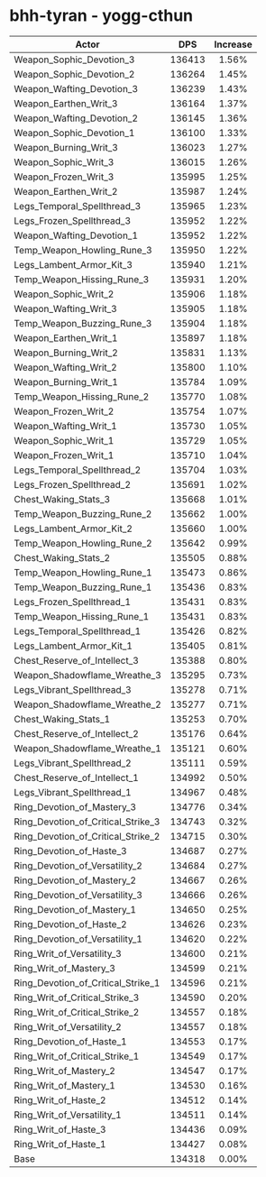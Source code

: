 # bhh-tyran - yogg-cthun
| Actor | DPS | Increase |
|---|:---:|:---:|
|Weapon_Sophic_Devotion_3|136413|1.56%|
|Weapon_Sophic_Devotion_2|136264|1.45%|
|Weapon_Wafting_Devotion_3|136239|1.43%|
|Weapon_Earthen_Writ_3|136164|1.37%|
|Weapon_Wafting_Devotion_2|136145|1.36%|
|Weapon_Sophic_Devotion_1|136100|1.33%|
|Weapon_Burning_Writ_3|136023|1.27%|
|Weapon_Sophic_Writ_3|136015|1.26%|
|Weapon_Frozen_Writ_3|135995|1.25%|
|Weapon_Earthen_Writ_2|135987|1.24%|
|Legs_Temporal_Spellthread_3|135965|1.23%|
|Legs_Frozen_Spellthread_3|135952|1.22%|
|Weapon_Wafting_Devotion_1|135952|1.22%|
|Temp_Weapon_Howling_Rune_3|135950|1.22%|
|Legs_Lambent_Armor_Kit_3|135940|1.21%|
|Temp_Weapon_Hissing_Rune_3|135931|1.20%|
|Weapon_Sophic_Writ_2|135906|1.18%|
|Weapon_Wafting_Writ_3|135905|1.18%|
|Temp_Weapon_Buzzing_Rune_3|135904|1.18%|
|Weapon_Earthen_Writ_1|135897|1.18%|
|Weapon_Burning_Writ_2|135831|1.13%|
|Weapon_Wafting_Writ_2|135800|1.10%|
|Weapon_Burning_Writ_1|135784|1.09%|
|Temp_Weapon_Hissing_Rune_2|135770|1.08%|
|Weapon_Frozen_Writ_2|135754|1.07%|
|Weapon_Wafting_Writ_1|135730|1.05%|
|Weapon_Sophic_Writ_1|135729|1.05%|
|Weapon_Frozen_Writ_1|135710|1.04%|
|Legs_Temporal_Spellthread_2|135704|1.03%|
|Legs_Frozen_Spellthread_2|135691|1.02%|
|Chest_Waking_Stats_3|135668|1.01%|
|Temp_Weapon_Buzzing_Rune_2|135662|1.00%|
|Legs_Lambent_Armor_Kit_2|135660|1.00%|
|Temp_Weapon_Howling_Rune_2|135642|0.99%|
|Chest_Waking_Stats_2|135505|0.88%|
|Temp_Weapon_Howling_Rune_1|135473|0.86%|
|Temp_Weapon_Buzzing_Rune_1|135436|0.83%|
|Legs_Frozen_Spellthread_1|135431|0.83%|
|Temp_Weapon_Hissing_Rune_1|135431|0.83%|
|Legs_Temporal_Spellthread_1|135426|0.82%|
|Legs_Lambent_Armor_Kit_1|135405|0.81%|
|Chest_Reserve_of_Intellect_3|135388|0.80%|
|Weapon_Shadowflame_Wreathe_3|135295|0.73%|
|Legs_Vibrant_Spellthread_3|135278|0.71%|
|Weapon_Shadowflame_Wreathe_2|135277|0.71%|
|Chest_Waking_Stats_1|135253|0.70%|
|Chest_Reserve_of_Intellect_2|135176|0.64%|
|Weapon_Shadowflame_Wreathe_1|135121|0.60%|
|Legs_Vibrant_Spellthread_2|135111|0.59%|
|Chest_Reserve_of_Intellect_1|134992|0.50%|
|Legs_Vibrant_Spellthread_1|134967|0.48%|
|Ring_Devotion_of_Mastery_3|134776|0.34%|
|Ring_Devotion_of_Critical_Strike_3|134743|0.32%|
|Ring_Devotion_of_Critical_Strike_2|134715|0.30%|
|Ring_Devotion_of_Haste_3|134687|0.27%|
|Ring_Devotion_of_Versatility_2|134684|0.27%|
|Ring_Devotion_of_Mastery_2|134667|0.26%|
|Ring_Devotion_of_Versatility_3|134666|0.26%|
|Ring_Devotion_of_Mastery_1|134650|0.25%|
|Ring_Devotion_of_Haste_2|134626|0.23%|
|Ring_Devotion_of_Versatility_1|134620|0.22%|
|Ring_Writ_of_Versatility_3|134600|0.21%|
|Ring_Writ_of_Mastery_3|134599|0.21%|
|Ring_Devotion_of_Critical_Strike_1|134596|0.21%|
|Ring_Writ_of_Critical_Strike_3|134590|0.20%|
|Ring_Writ_of_Critical_Strike_2|134557|0.18%|
|Ring_Writ_of_Versatility_2|134557|0.18%|
|Ring_Devotion_of_Haste_1|134553|0.17%|
|Ring_Writ_of_Critical_Strike_1|134549|0.17%|
|Ring_Writ_of_Mastery_2|134547|0.17%|
|Ring_Writ_of_Mastery_1|134530|0.16%|
|Ring_Writ_of_Haste_2|134512|0.14%|
|Ring_Writ_of_Versatility_1|134511|0.14%|
|Ring_Writ_of_Haste_3|134436|0.09%|
|Ring_Writ_of_Haste_1|134427|0.08%|
|Base|134318|0.00%|
